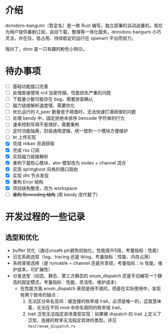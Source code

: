 # 介绍
dorodoro-bangumi（暂定名）是一款 Rust 编写，独立部署的自动追番机。皆在为用户提供番剧订阅，自动下载，整理等一体化服务。dorodoro-bangumi 小巧灵活，并在往，低占用、持续稳定的运行在 openwrt 平台而努力。

哦对了，doro 是一只有趣的粉色小狗😊。

# 待办事项
- [ ] 基础功能接口完善
- [ ] 处理直接使用 rc4 加密传输，性能损失严重的问题
- [ ] 下载量计数可能存在 bug，需要排查确认
- [ ] 磁力链接解析速度慢，需要优化
- [ ] 优化运行的 lt_peer 数量低于阈值时，无法快速打满阈值的问题
- [ ] 处理 bendy 中，固定拒绝未排序 bencode 字符串的行为
- [ ] 速率控制写得不是很好，需要重构
- [ ] 定时功能抽离，封装通用逻辑，统一放到一个模块方便维护
- [ ] bt 上传实现
- [x] 完成 mikan 资源获取
- [x] 完成 rss 订阅
- [x] 实现磁力链接解析
- [x] 重构下载核心模块，ator 模型改为 mutex + channel 混合
- [x] 实现 springboot 风格的接口路由
- [x] 实现 dht 节点发现
- [x] 重构 Error 结构
- [x] 项目结构整改，改为 workspace
- [ ] ~~重构 Bencoding 结构~~ (用 bendy 库代替了)

# 开发过程的一些记录
## 选型和优化
- buffer 优化（通过unsafe ptr避免初始化，性能提升5倍，考量指标：性能）
- 日志系统选型（log、tracing 还是 tklog，考量指标：性能、内存占用）
- 系统骨架选择（是 runnable + channel 还是共享锁，考量指标：io 性能，维护成本，可扩展性）
- 分发选型（动态、静态、第三方静态的 enum_dispatch 还是手动编写一个静态的固定模式，考量指标：性能、灵活性、维护成本）
  - 在性能方面 enum_dispatch 表现是很不错的，但是在实际使用中，发现有两个致命的缺点：
    1. 无法区分命名空间：被连接的枚举或 trait，必须是唯一的，这就意味着，无法在不同 mod 中命名相同的枚举或 trait。
    2. trait 泛型无法指定具体类型实现：如果被 dispatch 的 trait 上定义了泛型，连接的枚举无法指定具体的类型。详见 `test/enum_dispatch.rs`